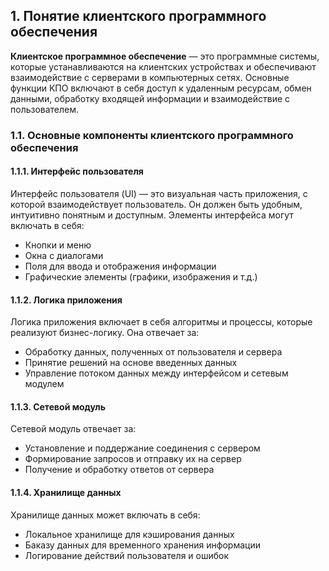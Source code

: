## 1. Понятие клиентского программного обеспечения

__Клиентское программное обеспечение__ — это программные системы, которые устанавливаются на клиентских устройствах и обеспечивают взаимодействие с серверами в компьютерных сетях. Основные функции КПО включают в себя доступ к удаленным ресурсам, обмен данными, обработку входящей информации и взаимодействие с пользователем.

### 1.1. Основные компоненты клиентского программного обеспечения

#### 1.1.1. Интерфейс пользователя

Интерфейс пользователя (UI) — это визуальная часть приложения, с которой взаимодействует пользователь. Он должен быть удобным, интуитивно понятным и доступным. Элементы интерфейса могут включать в себя:
- Кнопки и меню
- Окна с диалогами
- Поля для ввода и отображения информации
- Графические элементы (графики, изображения и т.д.)

#### 1.1.2. Логика приложения

Логика приложения включает в себя алгоритмы и процессы, которые реализуют бизнес-логику. Она отвечает за:
- Обработку данных, полученных от пользователя и сервера
- Принятие решений на основе введенных данных
- Управление потоком данных между интерфейсом и сетевым модулем

#### 1.1.3. Сетевой модуль

Сетевой модуль отвечает за:
- Установление и поддержание соединения с сервером
- Формирование запросов и отправку их на сервер
- Получение и обработку ответов от сервера

#### 1.1.4. Хранилище данных

Хранилище данных может включать в себя:
- Локальное хранилище для кэширования данных
- Баказу данных для временного хранения информации
- Логирование действий пользователя и ошибок

